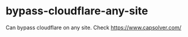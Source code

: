 # bypass-cloudflare-any-site
Can bypass cloudflare on any site. Check https://www.capsolver.com/ 











                                                     